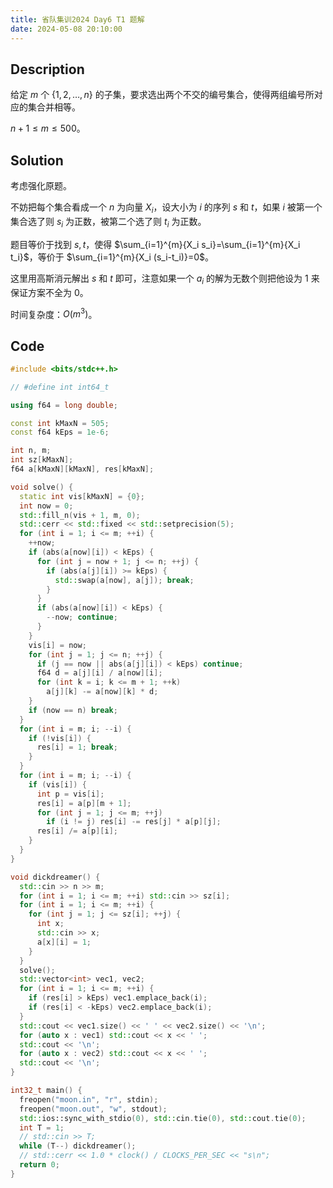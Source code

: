 ```yaml
---
title: 省队集训2024 Day6 T1 题解
date: 2024-05-08 20:10:00
---
```


## Description

给定 $m$ 个 $\{1,2,\dots,n\}$ 的子集，要求选出两个不交的编号集合，使得两组编号所对应的集合并相等。

$n+1\leq m\leq 500$。

## Solution

考虑强化原题。

不妨把每个集合看成一个 $n$ 为向量 $X_i$，设大小为 $i$ 的序列 $s$ 和 $t$，如果 $i$ 被第一个集合选了则 $s_i$ 为正数，被第二个选了则 $t_i$ 为正数。

题目等价于找到 $s,t$，使得 $\sum_{i=1}^{m}{X_i s_i}=\sum_{i=1}^{m}{X_i t_i}$，等价于 $\sum_{i=1}^{m}{X_i (s_i-t_i)}=0$。

这里用高斯消元解出 $s$ 和 $t$ 即可，注意如果一个 $a_i$ 的解为无数个则把他设为 $1$ 来保证方案不全为 $0$。

时间复杂度：$O(m^3)$。

## Code

```cpp
#include <bits/stdc++.h>

// #define int int64_t

using f64 = long double;

const int kMaxN = 505;
const f64 kEps = 1e-6;

int n, m;
int sz[kMaxN];
f64 a[kMaxN][kMaxN], res[kMaxN];

void solve() {
  static int vis[kMaxN] = {0};
  int now = 0;
  std::fill_n(vis + 1, m, 0);
  std::cerr << std::fixed << std::setprecision(5);
  for (int i = 1; i <= m; ++i) {
    ++now;
    if (abs(a[now][i]) < kEps) {
      for (int j = now + 1; j <= n; ++j) {
        if (abs(a[j][i]) >= kEps) {
          std::swap(a[now], a[j]); break;
        }
      }
      if (abs(a[now][i]) < kEps) {
        --now; continue;
      }
    }
    vis[i] = now;
    for (int j = 1; j <= n; ++j) {
      if (j == now || abs(a[j][i]) < kEps) continue;
      f64 d = a[j][i] / a[now][i];
      for (int k = i; k <= m + 1; ++k)
        a[j][k] -= a[now][k] * d;
    }
    if (now == n) break;
  }
  for (int i = m; i; --i) {
    if (!vis[i]) {
      res[i] = 1; break;
    }
  }
  for (int i = m; i; --i) {
    if (vis[i]) {
      int p = vis[i];
      res[i] = a[p][m + 1];
      for (int j = 1; j <= m; ++j)
        if (i != j) res[i] -= res[j] * a[p][j];
      res[i] /= a[p][i];
    }
  }
}

void dickdreamer() {
  std::cin >> n >> m;
  for (int i = 1; i <= m; ++i) std::cin >> sz[i];
  for (int i = 1; i <= m; ++i) {
    for (int j = 1; j <= sz[i]; ++j) {
      int x;
      std::cin >> x;
      a[x][i] = 1;
    }
  }
  solve();
  std::vector<int> vec1, vec2;
  for (int i = 1; i <= m; ++i) {
    if (res[i] > kEps) vec1.emplace_back(i);
    if (res[i] < -kEps) vec2.emplace_back(i);
  }
  std::cout << vec1.size() << ' ' << vec2.size() << '\n';
  for (auto x : vec1) std::cout << x << ' ';
  std::cout << '\n';
  for (auto x : vec2) std::cout << x << ' ';
  std::cout << '\n';
}

int32_t main() {
  freopen("moon.in", "r", stdin);
  freopen("moon.out", "w", stdout);
  std::ios::sync_with_stdio(0), std::cin.tie(0), std::cout.tie(0);
  int T = 1;
  // std::cin >> T;
  while (T--) dickdreamer();
  // std::cerr << 1.0 * clock() / CLOCKS_PER_SEC << "s\n";
  return 0;
}
```